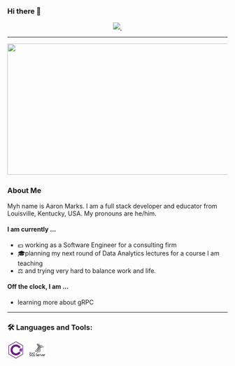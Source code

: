 ### Hi there 👋

<div id="header" align="center">
  <a href="https://www.linkedin.com/in/amarksdev/">
    <img src="https://img.shields.io/badge/LinkedIn-blue?logo=linkedin&logoColor=white" />
  </a>
  <img src="https://komarev.com/ghpvc/?username=am1983&style=flat-square&color=blue" alt=""/>
</div>

---

<div align="center">
  <img src="https://media.giphy.com/media/dWesBcTLavkZuG35MI/giphy.gif" width="600" height="300"/>
</div>

### About Me
Myh name is Aaron Marks. I am a full stack developer and educator from Louisville, Kentucky, USA. My pronouns are he/him.

#### I am currently ...
- 💵 working as a Software Engineer for a consulting firm
- 🎓planning my next round of Data Analytics lectures for a course I am teaching
- ⚖️ and trying very hard to balance work and life.

#### Off the clock, I am ...
- learning more about gRPC

---
### 🛠️ Languages and Tools:
<div>
  <img src="https://raw.githubusercontent.com/devicons/devicon/master/icons/csharp/csharp-line.svg" alt="C Sharp" width="40" height="40" />&nbsp
  <img src="https://raw.githubusercontent.com/devicons/devicon/master/icons/microsoftsqlserver/microsoftsqlserver-plain-wordmark.svg" alt="SQL Server" width="40" height="40" style="background-color: white;"/>&nbsp
</div>